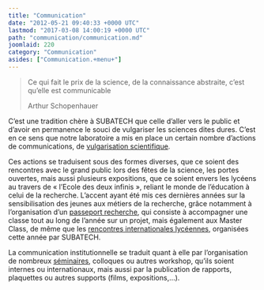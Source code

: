 ```yaml
---
title: "Communication"
date: "2012-05-21 09:40:33 +0000 UTC"
lastmod: "2017-03-08 14:00:19 +0000 UTC"
path: "communication/communication.md"
joomlaid: 220
category: "Communication"
asides: ["Communication.+menu+"]
---
```

> Ce qui fait le prix de la science, de la connaissance abstraite, c’est qu’elle est communicable
> 
> Arthur Schopenhauer

C’est une tradition chère à SUBATECH que celle d’aller vers le public et d’avoir en permanence le souci de vulgariser les sciences dites dures. C’est en ce sens que notre laboratoire a mis en place un certain nombre d’actions de communications, de [vulgarisation scientifique](index.php?option=com_weblinks&view=category&id=45&Itemid=352).

Ces actions se traduisent sous des formes diverses, que ce soient des rencontres avec le grand public lors des fêtes de la science, les portes ouvertes, mais aussi plusieurs expositions, que ce soient envers les lycéens au travers de « l’Ecole des deux infinis », reliant le monde de l’éducation à celui de la recherche. L’accent ayant été mis ces dernières années sur la sensibilisation des jeunes aux métiers de la recherche, grâce notamment à l’organisation d’un [passeport recherche](http://www.prun.net/labo-des-savoirs/passeport-recherche-2012--le-lhc/), qui consiste à accompagner une classe tout au long de l’année sur un projet, mais également aux Master Class, de même que les [rencontres internationales lycéennes](http://www.lesateliersdelaradioprotection.com/spip.php?article1), organisées cette année par SUBATECH.

La communication institutionnelle se traduit quant à elle par l’organisation de nombreux [séminaires](index.php?option=com_subatech&view=seminars&Itemid=323), colloques ou autres workshop, qu’ils soient internes ou internationaux, mais aussi par la publication de rapports, plaquettes ou autres supports (films, expositions,…).
